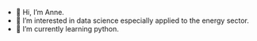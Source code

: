 - 👋 Hi, I’m Anne.
- 👀 I’m interested in data science especially applied to the energy sector.
- 🌱 I’m currently learning python.
